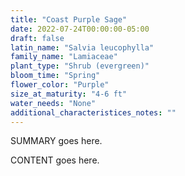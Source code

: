 ```yaml
---
title: "Coast Purple Sage"
date: 2022-07-24T00:00:00-05:00
draft: false
latin_name: "Salvia leucophylla"
family_name: "Lamiaceae"
plant_type: "Shrub (evergreen)"
bloom_time: "Spring"
flower_color: "Purple"
size_at_maturity: "4-6 ft"
water_needs: "None"
additional_characteristices_notes: ""
---
```


SUMMARY goes here.

<!--more-->

CONTENT goes here.